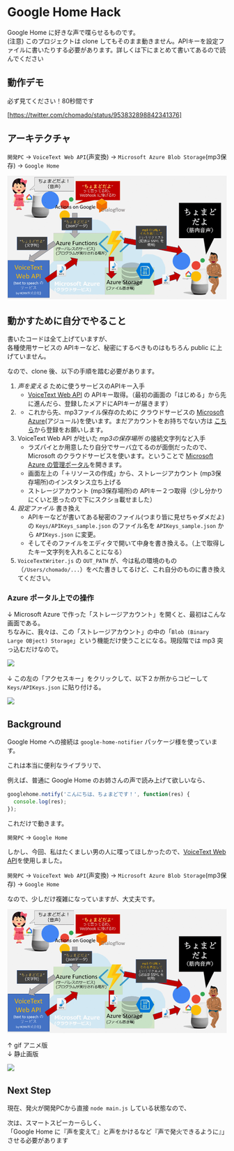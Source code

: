 # Google Home Hack

Google Home に好きな声で喋らせるものです。     
(注意) このプロジェクトは clone してもそのまま動きません。APIキーを設定ファイルに書いたりする必要があります。詳しくは下にまとめて書いてあるので読んでください

## 動作デモ

必ず見てください！80秒間です

[https://twitter.com/chomado/status/953832898842341376]

## アーキテクチャ

`開発PC` → `VoiceText Web API`(声変換) → `Microsoft Azure Blob Storage`(mp3保存) → `Google Home`

![](Img/architecture.gif)

## 動かすために自分でやること

書いたコードは全て上げていますが、   
各種使用サービスの APIキーなど、秘密にするべきものはもちろん public に上げていません。

なので、clone 後、以下の手順を踏む必要があります。    


1. *声を変える* ために使うサービスのAPIキー入手
    - [VoiceText Web API](https://cloud.voicetext.jp/webapi) の APIキー取得。（最初の画面の「はじめる」から先に進んだら、登録したメアドにAPIキーが届きます）
2. * これから先、mp3ファイル保存のために クラウドサービスの [Microsoft Azure](https://aka.ms/azureevajp)(アジュール)を使います。まだアカウントをお持ちでない方は [こちら](https://aka.ms/azureevajp)から登録をお願いします。
2. VoiceText Web API が吐いた *mp3の保存場所* の接続文字列など入手
    - ラズパイとか用意したり自分でサーバ立てるのが面倒だったので、Microsoft のクラウドサービスを使います。ということで [Microsoft Azure の管理ポータル](http://portal.azure.com)を開きます。
	- 画面左上の「＋リソースの作成」から、ストレージアカウント (mp3保存場所)のインスタンス立ち上げる
    - ストレージアカウント (mp3保存場所)の APIキー２つ取得（少し分かりにくいと思ったので下にスクショ載せました）
3. *設定ファイル* 書き換え
    - APIキーなどが書いてある秘密のファイル(つまり皆に見せちゃダメだよ)の `Keys/APIKeys_sample.json` のファイル名を `APIKeys_sample.json` から `APIKeys.json` に変更。
    - そしてそのファイルをエディタで開いて中身を書き換える。（上で取得したキー文字列を入れることになる）
4. `VoiceTextWriter.js` の `OUT_PATH` が、今は私の環境のもの（`/Users/chomado/...`）をべた書きしてるけど、これ自分のものに書き換えてください。

### Azure ポータル上での操作

↓ Microsoft Azure で作った「ストレージアカウント」を開くと、最初はこんな画面である。    
ちなみに、我々は、この「ストレージアカウント」の中の「`Blob (Binary Large OBject) Storage`」という機能だけ使うことになる。現段階では mp3 突っ込むだけなので。

![](Img/ScreenShot/about_storageAccount1.png)

↓ この左の「アクセスキー」をクリックして、以下２か所からコピーして `Keys/APIKeys.json` に貼り付ける。

![](Img/ScreenShot/get_storageAccount_keys.png)


## Background

Google Home への接続は `google-home-notifier` パッケージ様を使っています。

これは本当に便利なライブラリで、

例えば、普通に Google Home のお姉さんの声で読み上げて欲しいなら、
````js
googlehome.notify('こんにちは、ちょまどです！', function(res) {
  console.log(res);
});
````
これだけで動きます。

`開発PC` → `Google Home`

しかし、今回、私はたくましい男の人に喋ってほしかったので、[VoiceText Web API](https://cloud.voicetext.jp/webapi)を使用しました。

`開発PC` → `VoiceText Web API`(声変換) → `Microsoft Azure Blob Storage`(mp3保存) → `Google Home`

なので、少しだけ複雑になっていますが、大丈夫です。

![](Img/architecture.gif)

↑ gif アニメ版    
↓ 静止画版

![](Img/architecture.png)

## Next Step

現在、発火が開発PCから直接 `node main.js` している状態なので、

次は、スマートスピーカーらしく、    
「Google Home に『声を変えて』と声をかけるなど『声で発火できるように』」させる必要があります
